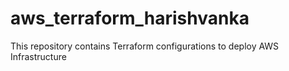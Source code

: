 # aws_terraform_harishvanka
This repository contains Terraform configurations to deploy AWS Infrastructure
